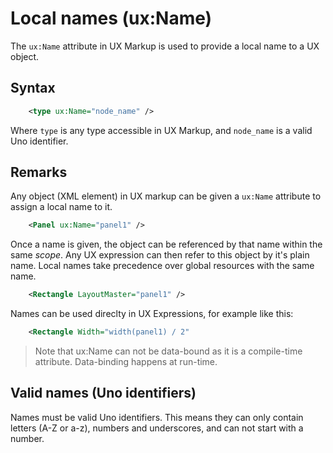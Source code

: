 # Local names (ux:Name)

The `ux:Name` attribute in UX Markup is used to provide a local name to a UX object.

## Syntax

```xml
	<type ux:Name="node_name" />
```

Where `type` is any type accessible in UX Markup, and `node_name` is a valid Uno identifier.

## Remarks

Any object (XML element) in UX markup can be given a `ux:Name` attribute to assign a local name to it. 

```xml
	<Panel ux:Name="panel1" />
```

Once a name is given, the object can be referenced by that name within the same *scope*. Any UX expression can then refer to this object by it's plain name. Local names take precedence over global resources with the same name.

```xml
	<Rectangle LayoutMaster="panel1" />
```

Names can be used direclty in UX Expressions, for example like this:

```xml
	<Rectangle Width="width(panel1) / 2"
```

> Note that ux:Name can not be data-bound as it is a compile-time attribute. Data-binding happens at run-time.

## Valid names (Uno identifiers)

Names must be valid Uno identifiers. This means they can only contain letters (A-Z or a-z), numbers and underscores, and can not start with a number.

